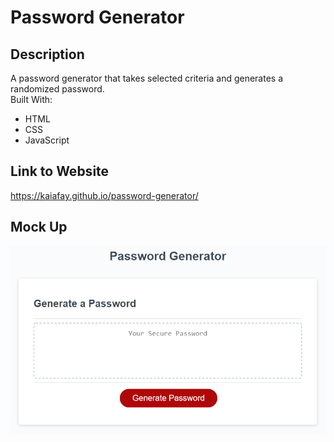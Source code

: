 # Password Generator

## Description

A password generator that takes selected criteria and generates a randomized password. <br />
Built With:

- HTML
- CSS
- JavaScript

## Link to Website

https://kaiafay.github.io/password-generator/

## Mock Up

![mock up of password generator](./assets/images/mock-up.png)
